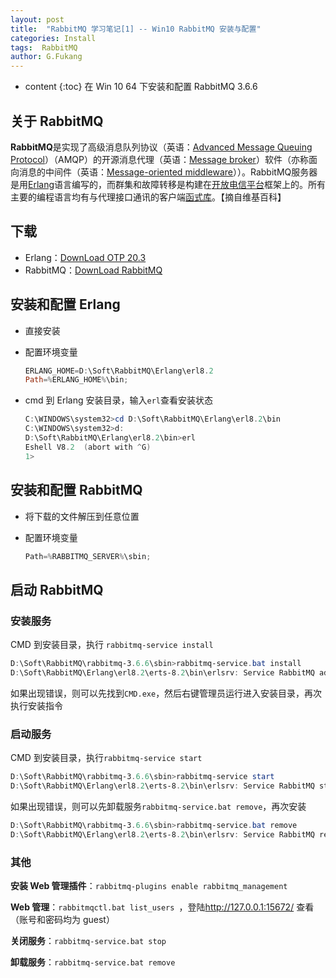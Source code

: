 ```yaml
---
layout: post
title:  "RabbitMQ 学习笔记[1] -- Win10 RabbitMQ 安装与配置"
categories: Install
tags:  RabbitMQ
author: G.Fukang
---
```

* content
{:toc}
在 Win 10 64 下安装和配置 RabbitMQ 3.6.6



## 关于 RabbitMQ

**RabbitMQ**是实现了高级消息队列协议（英语：[Advanced Message Queuing Protocol](https://www.wikiwand.com/en/Advanced_Message_Queuing_Protocol)）（AMQP）的开源消息代理（英语：[Message broker](https://www.wikiwand.com/en/Message_broker)）软件（亦称面向消息的中间件（英语：[Message-oriented middleware](https://www.wikiwand.com/en/Message-oriented_middleware)））。RabbitMQ服务器是用[Erlang](https://www.wikiwand.com/zh-hans/Erlang)语言编写的，而群集和故障转移是构建在[开放电信平台](https://www.wikiwand.com/zh-hans/%E9%96%8B%E6%94%BE%E9%9B%BB%E4%BF%A1%E5%B9%B3%E5%8F%B0)框架上的。所有主要的编程语言均有与代理接口通讯的客户端[函式库](https://www.wikiwand.com/zh-hans/%E5%87%BD%E5%BC%8F%E5%BA%AB)。【摘自维基百科】

## 下载

- Erlang：[DownLoad OTP 20.3](https://www.erlang.org/downloads)
- RabbitMQ：[DownLoad RabbitMQ](https://www.rabbitmq.com/download.html)

## 安装和配置 Erlang

- 直接安装

- 配置环境变量

  ```powershell
  ERLANG_HOME=D:\Soft\RabbitMQ\Erlang\erl8.2
  Path=%ERLANG_HOME%\bin;
  ```

- cmd 到 Erlang 安装目录，输入`erl`查看安装状态

  ```powershell
  C:\WINDOWS\system32>cd D:\Soft\RabbitMQ\Erlang\erl8.2\bin
  C:\WINDOWS\system32>d:
  D:\Soft\RabbitMQ\Erlang\erl8.2\bin>erl
  Eshell V8.2  (abort with ^G)
  1>
  ```

## 安装和配置 RabbitMQ

- 将下载的文件解压到任意位置

- 配置环境变量

  ```powershell
  Path=%RABBITMQ_SERVER%\sbin;
  ```

## 启动 RabbitMQ

### 安装服务

CMD 到安装目录，执行 `rabbitmq-service install`

```powershell
D:\Soft\RabbitMQ\rabbitmq-3.6.6\sbin>rabbitmq-service.bat install
D:\Soft\RabbitMQ\Erlang\erl8.2\erts-8.2\bin\erlsrv: Service RabbitMQ added to system.
```

如果出现错误，则可以先找到`CMD.exe`，然后右键管理员运行进入安装目录，再次执行安装指令

### 启动服务

CMD 到安装目录，执行`rabbitmq-service start`

```powershell
D:\Soft\RabbitMQ\rabbitmq-3.6.6\sbin>rabbitmq-service start
D:\Soft\RabbitMQ\Erlang\erl8.2\erts-8.2\bin\erlsrv: Service RabbitMQ started.
```

如果出现错误，则可以先卸载服务`rabbitmq-service.bat remove`，再次安装

```powershell
D:\Soft\RabbitMQ\rabbitmq-3.6.6\sbin>rabbitmq-service.bat remove
D:\Soft\RabbitMQ\Erlang\erl8.2\erts-8.2\bin\erlsrv: Service RabbitMQ removed from system.
```

### 其他

**安装 Web 管理插件**：`rabbitmq-plugins enable rabbitmq_management`

**Web 管理**：`rabbitmqctl.bat list_users `，登陆<http://127.0.0.1:15672/> 查看（账号和密码均为 guest）

**关闭服务**：`rabbitmq-service.bat stop`

**卸载服务**：`rabbitmq-service.bat remove`



